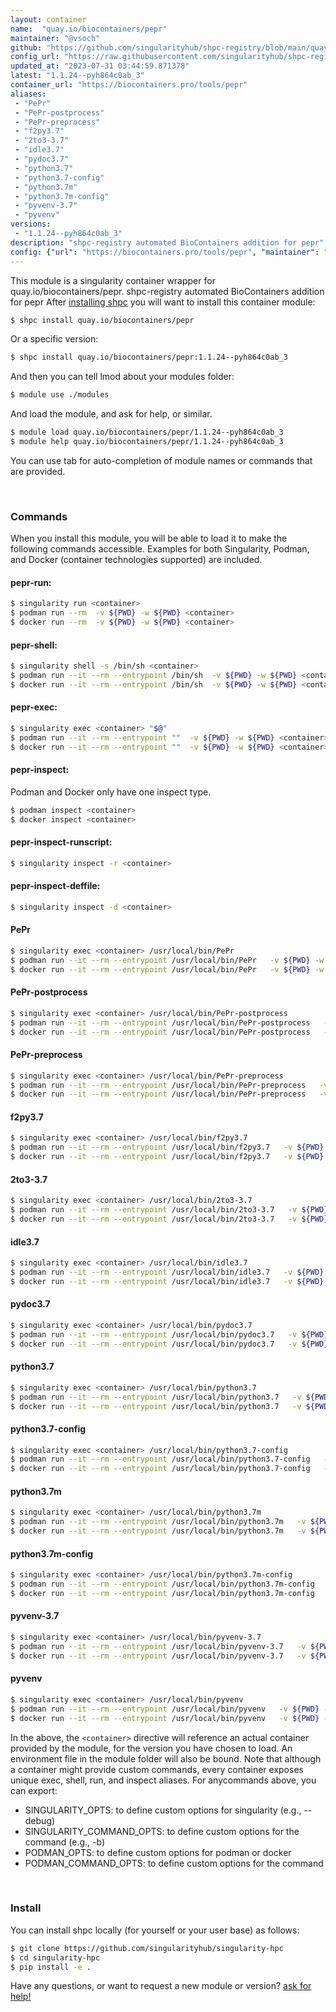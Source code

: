 ```yaml
---
layout: container
name:  "quay.io/biocontainers/pepr"
maintainer: "@vsoch"
github: "https://github.com/singularityhub/shpc-registry/blob/main/quay.io/biocontainers/pepr/container.yaml"
config_url: "https://raw.githubusercontent.com/singularityhub/shpc-registry/main/quay.io/biocontainers/pepr/container.yaml"
updated_at: "2023-07-31 03:44:59.871378"
latest: "1.1.24--pyh864c0ab_3"
container_url: "https://biocontainers.pro/tools/pepr"
aliases:
 - "PePr"
 - "PePr-postprocess"
 - "PePr-preprocess"
 - "f2py3.7"
 - "2to3-3.7"
 - "idle3.7"
 - "pydoc3.7"
 - "python3.7"
 - "python3.7-config"
 - "python3.7m"
 - "python3.7m-config"
 - "pyvenv-3.7"
 - "pyvenv"
versions:
 - "1.1.24--pyh864c0ab_3"
description: "shpc-registry automated BioContainers addition for pepr"
config: {"url": "https://biocontainers.pro/tools/pepr", "maintainer": "@vsoch", "description": "shpc-registry automated BioContainers addition for pepr", "latest": {"1.1.24--pyh864c0ab_3": "sha256:20f5dc14f6c63f2ccbbc3326920a14f8208f7383e2fe060d9956a9b1ed5b5955"}, "tags": {"1.1.24--pyh864c0ab_3": "sha256:20f5dc14f6c63f2ccbbc3326920a14f8208f7383e2fe060d9956a9b1ed5b5955"}, "docker": "quay.io/biocontainers/pepr", "aliases": {"PePr": "/usr/local/bin/PePr", "PePr-postprocess": "/usr/local/bin/PePr-postprocess", "PePr-preprocess": "/usr/local/bin/PePr-preprocess", "f2py3.7": "/usr/local/bin/f2py3.7", "2to3-3.7": "/usr/local/bin/2to3-3.7", "idle3.7": "/usr/local/bin/idle3.7", "pydoc3.7": "/usr/local/bin/pydoc3.7", "python3.7": "/usr/local/bin/python3.7", "python3.7-config": "/usr/local/bin/python3.7-config", "python3.7m": "/usr/local/bin/python3.7m", "python3.7m-config": "/usr/local/bin/python3.7m-config", "pyvenv-3.7": "/usr/local/bin/pyvenv-3.7", "pyvenv": "/usr/local/bin/pyvenv"}}
---
```


This module is a singularity container wrapper for quay.io/biocontainers/pepr.
shpc-registry automated BioContainers addition for pepr
After [installing shpc](#install) you will want to install this container module:


```bash
$ shpc install quay.io/biocontainers/pepr
```

Or a specific version:

```bash
$ shpc install quay.io/biocontainers/pepr:1.1.24--pyh864c0ab_3
```

And then you can tell lmod about your modules folder:

```bash
$ module use ./modules
```

And load the module, and ask for help, or similar.

```bash
$ module load quay.io/biocontainers/pepr/1.1.24--pyh864c0ab_3
$ module help quay.io/biocontainers/pepr/1.1.24--pyh864c0ab_3
```

You can use tab for auto-completion of module names or commands that are provided.

<br>

### Commands

When you install this module, you will be able to load it to make the following commands accessible.
Examples for both Singularity, Podman, and Docker (container technologies supported) are included.

#### pepr-run:

```bash
$ singularity run <container>
$ podman run --rm  -v ${PWD} -w ${PWD} <container>
$ docker run --rm  -v ${PWD} -w ${PWD} <container>
```

#### pepr-shell:

```bash
$ singularity shell -s /bin/sh <container>
$ podman run --it --rm --entrypoint /bin/sh  -v ${PWD} -w ${PWD} <container>
$ docker run --it --rm --entrypoint /bin/sh  -v ${PWD} -w ${PWD} <container>
```

#### pepr-exec:

```bash
$ singularity exec <container> "$@"
$ podman run --it --rm --entrypoint ""  -v ${PWD} -w ${PWD} <container> "$@"
$ docker run --it --rm --entrypoint ""  -v ${PWD} -w ${PWD} <container> "$@"
```

#### pepr-inspect:

Podman and Docker only have one inspect type.

```bash
$ podman inspect <container>
$ docker inspect <container>
```

#### pepr-inspect-runscript:

```bash
$ singularity inspect -r <container>
```

#### pepr-inspect-deffile:

```bash
$ singularity inspect -d <container>
```


#### PePr

```bash
$ singularity exec <container> /usr/local/bin/PePr
$ podman run --it --rm --entrypoint /usr/local/bin/PePr   -v ${PWD} -w ${PWD} <container> -c " $@"
$ docker run --it --rm --entrypoint /usr/local/bin/PePr   -v ${PWD} -w ${PWD} <container> -c " $@"
```


#### PePr-postprocess

```bash
$ singularity exec <container> /usr/local/bin/PePr-postprocess
$ podman run --it --rm --entrypoint /usr/local/bin/PePr-postprocess   -v ${PWD} -w ${PWD} <container> -c " $@"
$ docker run --it --rm --entrypoint /usr/local/bin/PePr-postprocess   -v ${PWD} -w ${PWD} <container> -c " $@"
```


#### PePr-preprocess

```bash
$ singularity exec <container> /usr/local/bin/PePr-preprocess
$ podman run --it --rm --entrypoint /usr/local/bin/PePr-preprocess   -v ${PWD} -w ${PWD} <container> -c " $@"
$ docker run --it --rm --entrypoint /usr/local/bin/PePr-preprocess   -v ${PWD} -w ${PWD} <container> -c " $@"
```


#### f2py3.7

```bash
$ singularity exec <container> /usr/local/bin/f2py3.7
$ podman run --it --rm --entrypoint /usr/local/bin/f2py3.7   -v ${PWD} -w ${PWD} <container> -c " $@"
$ docker run --it --rm --entrypoint /usr/local/bin/f2py3.7   -v ${PWD} -w ${PWD} <container> -c " $@"
```


#### 2to3-3.7

```bash
$ singularity exec <container> /usr/local/bin/2to3-3.7
$ podman run --it --rm --entrypoint /usr/local/bin/2to3-3.7   -v ${PWD} -w ${PWD} <container> -c " $@"
$ docker run --it --rm --entrypoint /usr/local/bin/2to3-3.7   -v ${PWD} -w ${PWD} <container> -c " $@"
```


#### idle3.7

```bash
$ singularity exec <container> /usr/local/bin/idle3.7
$ podman run --it --rm --entrypoint /usr/local/bin/idle3.7   -v ${PWD} -w ${PWD} <container> -c " $@"
$ docker run --it --rm --entrypoint /usr/local/bin/idle3.7   -v ${PWD} -w ${PWD} <container> -c " $@"
```


#### pydoc3.7

```bash
$ singularity exec <container> /usr/local/bin/pydoc3.7
$ podman run --it --rm --entrypoint /usr/local/bin/pydoc3.7   -v ${PWD} -w ${PWD} <container> -c " $@"
$ docker run --it --rm --entrypoint /usr/local/bin/pydoc3.7   -v ${PWD} -w ${PWD} <container> -c " $@"
```


#### python3.7

```bash
$ singularity exec <container> /usr/local/bin/python3.7
$ podman run --it --rm --entrypoint /usr/local/bin/python3.7   -v ${PWD} -w ${PWD} <container> -c " $@"
$ docker run --it --rm --entrypoint /usr/local/bin/python3.7   -v ${PWD} -w ${PWD} <container> -c " $@"
```


#### python3.7-config

```bash
$ singularity exec <container> /usr/local/bin/python3.7-config
$ podman run --it --rm --entrypoint /usr/local/bin/python3.7-config   -v ${PWD} -w ${PWD} <container> -c " $@"
$ docker run --it --rm --entrypoint /usr/local/bin/python3.7-config   -v ${PWD} -w ${PWD} <container> -c " $@"
```


#### python3.7m

```bash
$ singularity exec <container> /usr/local/bin/python3.7m
$ podman run --it --rm --entrypoint /usr/local/bin/python3.7m   -v ${PWD} -w ${PWD} <container> -c " $@"
$ docker run --it --rm --entrypoint /usr/local/bin/python3.7m   -v ${PWD} -w ${PWD} <container> -c " $@"
```


#### python3.7m-config

```bash
$ singularity exec <container> /usr/local/bin/python3.7m-config
$ podman run --it --rm --entrypoint /usr/local/bin/python3.7m-config   -v ${PWD} -w ${PWD} <container> -c " $@"
$ docker run --it --rm --entrypoint /usr/local/bin/python3.7m-config   -v ${PWD} -w ${PWD} <container> -c " $@"
```


#### pyvenv-3.7

```bash
$ singularity exec <container> /usr/local/bin/pyvenv-3.7
$ podman run --it --rm --entrypoint /usr/local/bin/pyvenv-3.7   -v ${PWD} -w ${PWD} <container> -c " $@"
$ docker run --it --rm --entrypoint /usr/local/bin/pyvenv-3.7   -v ${PWD} -w ${PWD} <container> -c " $@"
```


#### pyvenv

```bash
$ singularity exec <container> /usr/local/bin/pyvenv
$ podman run --it --rm --entrypoint /usr/local/bin/pyvenv   -v ${PWD} -w ${PWD} <container> -c " $@"
$ docker run --it --rm --entrypoint /usr/local/bin/pyvenv   -v ${PWD} -w ${PWD} <container> -c " $@"
```



In the above, the `<container>` directive will reference an actual container provided
by the module, for the version you have chosen to load. An environment file in the
module folder will also be bound. Note that although a container
might provide custom commands, every container exposes unique exec, shell, run, and
inspect aliases. For anycommands above, you can export:

 - SINGULARITY_OPTS: to define custom options for singularity (e.g., --debug)
 - SINGULARITY_COMMAND_OPTS: to define custom options for the command (e.g., -b)
 - PODMAN_OPTS: to define custom options for podman or docker
 - PODMAN_COMMAND_OPTS: to define custom options for the command

<br>

### Install

You can install shpc locally (for yourself or your user base) as follows:

```bash
$ git clone https://github.com/singularityhub/singularity-hpc
$ cd singularity-hpc
$ pip install -e .
```

Have any questions, or want to request a new module or version? [ask for help!](https://github.com/singularityhub/singularity-hpc/issues)